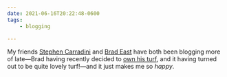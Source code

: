 ```yaml
---
date: 2021-06-16T20:22:48-0600
tags:
    - blogging

---
```


My friends [Stephen Carradini][stephen] and [Brad East][brad] have both been blogging more of late—Brad having recently decided to [own his turf][jacobs], and it having turned out to be quite lovely turf!—and it just makes me so *happy*.

[stephen]: https://stephencarradini.com
[brad]: https://www.bradeast.org
[jacobs]: https://hedgehogreview.com/issues/the-human-and-the-digital/articles/tending-the-digital-commons